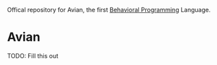 Offical repository for Avian, the first [Behavioral Programming](https://avian-lang.org/bp/) Language.

# Avian
TODO: Fill this out
